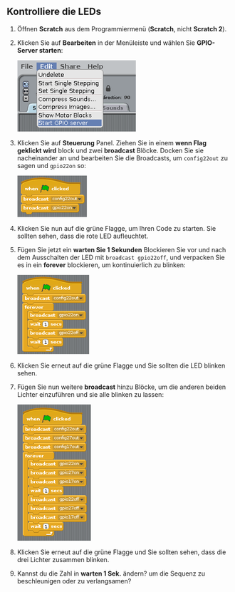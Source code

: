 ## Kontrolliere die LEDs

1. Öffnen **Scratch** aus dem Programmiermenü (**Scratch**, nicht **Scratch 2**).

2. Klicken Sie auf **Bearbeiten** in der Menüleiste und wählen Sie **GPIO-Server starten**:
    
    ![](images/scratch1-1.png)

3. Klicken Sie auf **Steuerung** Panel. Ziehen Sie in einem **wenn Flag geklickt wird** block und zwei **broadcast** Blöcke. Docken Sie sie nacheinander an und bearbeiten Sie die Broadcasts, um `config22out` zu sagen und `gpio22on` so:
    
    ![](images/scratch1-2.png)

4. Klicken Sie nun auf die grüne Flagge, um Ihren Code zu starten. Sie sollten sehen, dass die rote LED aufleuchtet.

5. Fügen Sie jetzt ein **warten Sie 1 Sekunden** Blockieren Sie vor und nach dem Ausschalten der LED mit `broadcast gpio22off`, und verpacken Sie es in ein **forever** blockieren, um kontinuierlich zu blinken:
    
    ![](images/scratch1-3.png)

6. Klicken Sie erneut auf die grüne Flagge und Sie sollten die LED blinken sehen.

7. Fügen Sie nun weitere **broadcast** hinzu Blöcke, um die anderen beiden Lichter einzuführen und sie alle blinken zu lassen:
    
    ![](images/scratch1-4.png)

8. Klicken Sie erneut auf die grüne Flagge und Sie sollten sehen, dass die drei Lichter zusammen blinken.

9. Kannst du die Zahl in **warten 1 Sek.** ändern? um die Sequenz zu beschleunigen oder zu verlangsamen?